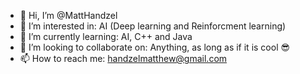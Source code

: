 - 👋 Hi, I’m @MattHandzel
- 👀 I’m interested in: AI (Deep learning and Reinforcment learning)
- 🌱 I’m currently learning: AI, C++ and Java
- 💞️ I’m looking to collaborate on: Anything, as long as if it is cool 😎
- 📫 How to reach me: handzelmatthew@gmail.com

<!---
MattHandzel/MattHandzel is a ✨ special ✨ repository because its `README.md` (this file) appears on your GitHub profile.
You can click the Preview link to take a look at your changes.
--->
